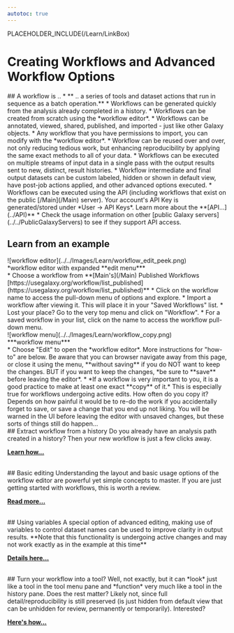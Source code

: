 ```yaml
---
autotoc: true
---
```

PLACEHOLDER_INCLUDE(/Learn/LinkBox)
# Creating Workflows and Advanced Workflow Options
<div class='right'></div>
## A workflow is ..
* ** .. a series of tools and dataset actions that run in sequence as a batch operation.**
* Workflows can be generated quickly from the analysis already completed in a history.
* Workflows can be created from scratch using the *workflow editor*.
* Workflows can be annotated, viewed, shared, published, and imported - just like other Galaxy objects.
* Any workflow that you have permissions to import, you can modify with the *workflow editor*.
* Workflow can be reused over and over, not only reducing tedious work, but enhancing reproducibility by applying the same exact methods to all of your data.
* Workflows can be executed on multiple streams of input data in a single pass with the output results sent to new, distinct, result histories. 
* Workflow intermediate and final output datasets can be custom labeled, hidden or shown in default view, have post-job actions applied, and other advanced options executed.
* Workflows can be executed using the API (including workflows that exist on the public [/Main](/Main) server). Your account's API Key is generated/stored under *User -> API Keys*. Learn more about the **[API...](../API)**
* Check the usage information on other [public Galaxy servers](../../PublicGalaxyServers) to see if they support API access.

## Learn from an example
</div> ![workflow editor](../../Images/Learn/workflow_edit_peek.png) <br />*workflow editor with expanded **edit menu***</div>
<br />
* Choose a workflow from **[Main's](/Main) Published Workflows [https://usegalaxy.org/workflow/list_published](https://usegalaxy.org/workflow/list_published)**
* Click on the workflow name to access the pull-down menu of options and explore.
* Import a workflow after viewing it. This will place it in your "Saved Workflows" list. 
* Lost your place? Go to the very top menu and click on "Workflow". 
* For a saved workflow in your list, click on the name to access the workflow pull-down menu. <div class='right'>![workflow menu](../../Images/Learn/workflow_copy.png) <br />***workflow menu***</div>
* Choose "Edit" to open the *workflow editor*. More instructions for "how-to" are below. Be aware that you can browser navigate away from this page, or close it using the menu, **without saving** if you do NOT want to keep the changes. BUT if you want to keep the changes, *be sure to **save** before leaving the editor*. 
* *If a workflow is very important to you, it is a good practice to make at least one exact **copy** of it.*  This is especially true for workflows undergoing active edits. How often do you copy it? Depends on how painful it would be to re-do the work if you accidentally forget to save, or save a change that you  end up not liking. You will be warned in the UI before leaving the editor with unsaved changes, but these sorts of things still do happen...

<br />
## Extract workflow from a history
Do you already have an analysis path created in a history? Then your new workflow is just a few clicks away. 

**[Learn how...](Extract)**

<br />
## Basic editing
Understanding the layout and basic usage options of the workflow editor are powerful yet simple concepts to master. If you are just getting started with workflows, this is worth a review. 

**[Read more...](BasicEditing)**

<br />
## Using variables
A special option of advanced editing, making use of variables to control dataset names can be used to improve clarity in output results. **Note that this functionality is undergoing active changes and may not work exactly as in the example at this time**

**[Details here...](VariablesEdit)**

<br />
## Turn your workflow into a tool?
Well, not exactly, but it can *look* just like a tool in the tool menu pane and *function* very much like a tool in the history pane. Does the rest matter? Likely not, since full detail/reproducibility is still preserved (is just hidden from default view that can be unhidden for review, permanently or temporarily). Interested? 

**[Here's how...](ToolPanel)**
